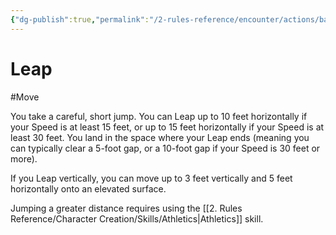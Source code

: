 ```yaml
---
{"dg-publish":true,"permalink":"/2-rules-reference/encounter/actions/basic-actions/leap/","noteIcon":""}
---
```


# Leap
#Move 

You take a careful, short jump. You can Leap up to 10 feet horizontally if your Speed is at least 15 feet, or up to 15 feet horizontally if your Speed is at least 30 feet. You land in the space where your Leap ends (meaning you can typically clear a 5-foot gap, or a 10-foot gap if your Speed is 30 feet or more).

If you Leap vertically, you can move up to 3 feet vertically and 5 feet horizontally onto an elevated surface.

Jumping a greater distance requires using the [[2. Rules Reference/Character Creation/Skills/Athletics\|Athletics]] skill.
